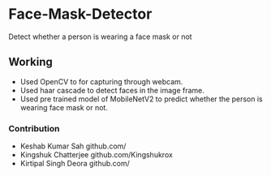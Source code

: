 # Face-Mask-Detector
Detect whether a person is wearing a face mask or not
## Working
- Used OpenCV to for capturing through webcam.
- Used haar cascade to detect faces in the image frame.
- Used pre trained model of MobileNetV2 to predict whether the person is wearing face mask or not.
### Contribution
- Keshab Kumar Sah github.com/
- Kingshuk Chatterjee github.com/Kingshukrox
- Kirtipal Singh Deora github.com/
